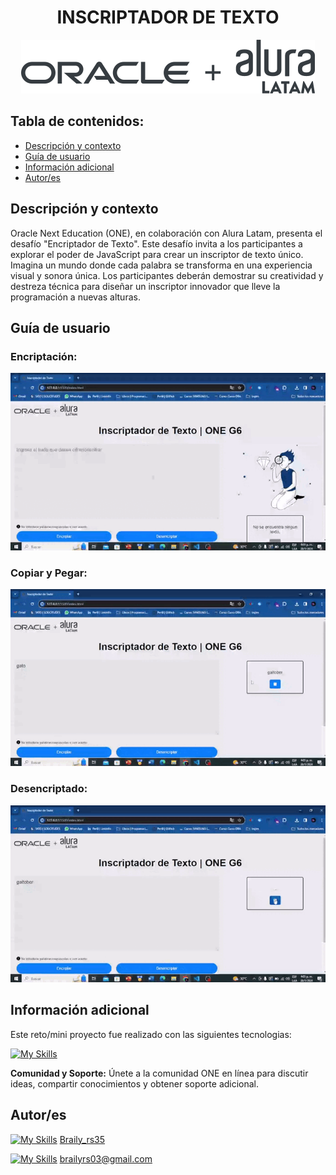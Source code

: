 <h1 align="center">INSCRIPTADOR DE TEXTO</h1>
<p align="center"><img src="img/logo_oracleAlura.svg" alt="Logo Oracle Alura"/></p>

## Tabla de contenidos:
- [Descripción y contexto](#descripción-y-contexto)
- [Guía de usuario](#guía-de-usuario)
- [Información adicional](#información-adicional)
- [Autor/es](#autores)

## Descripción y contexto
Oracle Next Education (ONE), en colaboración con Alura Latam, presenta el desafío "Encriptador de Texto". Este desafío invita a los participantes a explorar el poder de JavaScript para crear un inscriptor de texto único. Imagina un mundo donde cada palabra se transforma en una experiencia visual y sonora única. Los participantes deberán demostrar su creatividad y destreza técnica para diseñar un inscriptor innovador que lleve la programación a nuevas alturas.

## Guía de usuario
### Encriptación:
![Encriptar](img/Encriptacion.gif)

### Copiar y Pegar:
![Copiar_Pegar](img/Copiar_Pegar.gif)

### Desencriptado:
![Desencriptar](img/Desencriptar.gif)

## Información adicional
Este reto/mini proyecto fue realizado con las siguientes tecnologias:

[![My Skills](https://skillicons.dev/icons?i=html,css,js,md)](https://skillicons.dev)

**Comunidad y Soporte:** Únete a la comunidad ONE en línea para discutir ideas, compartir conocimientos y obtener soporte adicional.

## Autor/es
[![My Skills](https://skillicons.dev/icons?i=instagram)](https://skillicons.dev) [Braily_rs35](https://www.instagram.com/braily_rs35/ "Braily_rs35")

[![My Skills](https://skillicons.dev/icons?i=gmail)](https://skillicons.dev) brailyrs03@gmail.com
